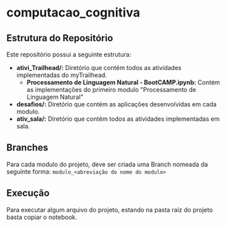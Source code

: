 # computacao_cognitiva

##  Estrutura do Repositório
Este repositório possui a seguinte estrutura:
- **ativi_Trailhead/:** Diretório que contém todos as atividades implementadas do myTrailhead.
	- **Processamento de Linguagem Natural - BootCAMP.ipynb:** Contém as implementações do primeiro modulo "Processamento de Linguagem Natural"
- **desafios/:** Diretório que contém as aplicações desenvolvidas em cada modulo.
- **ativ_sala/:** Diretório que contém todos as atividades implementadas em sala.

##  Branches 
Para cada modulo do projeto, deve ser criada uma Branch nomeada da seguinte forma:
`modulo_<abreviação do nome do modulo>`


## Execução

Para executar algum arquivo do projeto, estando na pasta raíz do projeto basta copiar o notebook.
